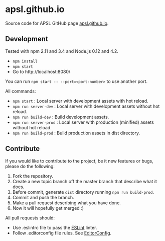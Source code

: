 # apsl.github.io

Source code for APSL GitHub page [apsl.github.io](http://apsl.github.io).

## Development

Tested with npm 2.11 and 3.4 and Node.js 0.12 and 4.2.

* `npm install`
* `npm start`
* Go to http://localhost:8080/

You can run `npm start -- --port=<port-number>` to use another port.

All commands:

* `npm start` : Local server with development assets with hot reload.
* `npm run server-dev` : Local server with development assets without hot reload.
* `npm run build-dev` : Build development assets.
* `npm run server-prod` : Local server with production (minified) assets without hot reload.
* `npm run build-prod` : Build production assets in dist directory.

## Contribute

If you would like to contribute to the project, be it new features or
bugs, please do the following:

1. Fork the repository.
1. Create a new topic branch off the master branch that describe what it does.
1. Before commit, generate `dist` directory running `npm run build-prod`.
1. Commit and push the branch.
1. Make a pull request describing what you have done.
1. Now it will hopefully get merged :)

All pull requests should:

* Use .eslintrc file to pass the [ESLint](http://eslint.org/) linter.
* Follow .editorconfig file rules. See [EditorConfig](http://editorconfig.org).
